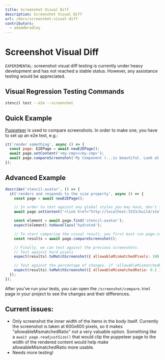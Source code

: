 ```yaml
---
title: Screenshot Visual Diff
description: Screenshot Visual Diff
url: /docs/screenshot-visual-diff
contributors:
  - adamdbradley
---
```


# Screenshot Visual Diff

`EXPERIMENTAL`: screenshot visual diff testing is currently under heavy development and has not reached a stable status. However, any assistance testing would be appreciated.

## Visual Regression Testing Commands

```bash
stencil test --e2e --screenshot
```

## Quick Example

[Puppeteer](https://github.com/GoogleChrome/puppeteer) is used to compare screenshots. In order to make one, you have to set up an e2e test, e.g.:

```javascript
it('render something', async () => {
  const page: E2EPage = await newE2EPage();
  await page.setContent('<my-cmp></my-cmp>');
  await page.compareScreenshot('My Component (...is beautiful. Look at it!)', { fullPage: false });
});
```

## Advanced Example

```javascript
describe('stencil-avatar', () => {
  it('renders and responds to the size property', async () => {
    const page = await newE2EPage();

    // In order to test against any global styles you may have, don't forget to set the link to the global css. You don't have to do this if your stencil.config.ts file doesn't build a global css file with globalStyle.
    await page.setContent('<link href="http://localhost:3333/build/stellar-core.css" rel="stylesheet" /><stencil-avatar size="small"></stencil-avatar>');

    const element = await page.find('stencil-avatar');
    expect(element).toHaveClass('hydrated');

    // To start comparing the visual result, you first must run page.compareScreenshot; This will capture a screenshot, and save the file to "/screenshot/images". You'll be able to check that into your repo to provide those results to your team. You can only have one of these commands per test.
    const results = await page.compareScreenshot();

    // Finally, we can test against the previous screenshots.
    // Test against hard pixels
    expect(results).toMatchScreenshot({ allowableMismatchedPixels: 100 });

    // Test against the percentage of changes. if 'allowableMismatchedRatio' is above 20% changed,
    expect(results).toMatchScreenshot({ allowableMismatchedRatio: 0.2 });
  });
});
```

After you've run your tests, you can open the `/screenshot/compare.html` page in your project to see the changes and their differences.

## Current issues:

- Only screenshot the inner width of the items in the body itself. Currently the screenshot is taken at 600x600 pixels, so it makes "allowableMismatchedRatio" not a very valuable option. Something like a `await page.readjustSize()` that would clip the puppeteer page to the width of the rendered content would help make allowableMismatchedRatio more usable.
- Needs more testing!
